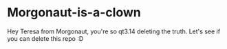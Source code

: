 # Morgonaut-is-a-clown
Hey Teresa from Morgonaut, you're so qt3.14 deleting the truth. Let's see if you can delete this repo :D 
